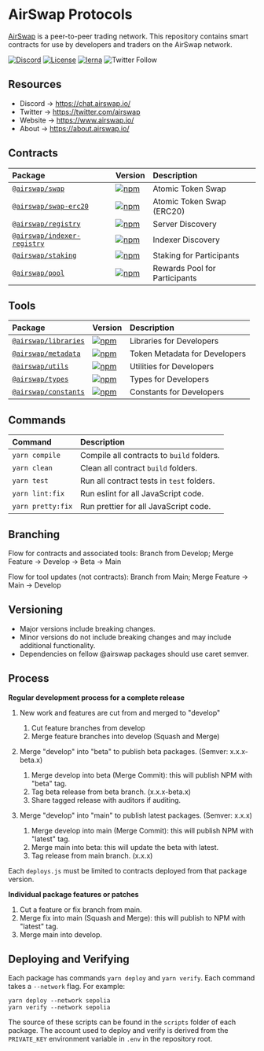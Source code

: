 # AirSwap Protocols

[AirSwap](https://www.airswap.io/) is a peer-to-peer trading network. This repository contains smart contracts for use by developers and traders on the AirSwap network.

[![Discord](https://img.shields.io/discord/590643190281928738.svg)](https://chat.airswap.io)
[![License](https://img.shields.io/badge/License-MIT-blue)](https://opensource.org/licenses/MIT)
[![lerna](https://img.shields.io/badge/maintained%20with-lerna-cc00ff.svg)](https://lerna.js.org/)
![Twitter Follow](https://img.shields.io/twitter/follow/airswap?style=social)

## Resources

- Discord → https://chat.airswap.io/
- Twitter → https://twitter.com/airswap
- Website → https://www.airswap.io/
- About → https://about.airswap.io/

## Contracts

| Package                                                 | Version                                                                                                                   | Description                   |
| :------------------------------------------------------ | :------------------------------------------------------------------------------------------------------------------------ | :---------------------------- |
| [`@airswap/swap`](/source/swap)                         | [![npm](https://img.shields.io/npm/v/@airswap/swap)](https://www.npmjs.com/package/@airswap/swap)                         | Atomic Token Swap             |
| [`@airswap/swap-erc20`](/source/swap-erc20)             | [![npm](https://img.shields.io/npm/v/@airswap/swap-erc20)](https://www.npmjs.com/package/@airswap/swap-erc20)             | Atomic Token Swap (ERC20)     |
| [`@airswap/registry`](/source/registry)                 | [![npm](https://img.shields.io/npm/v/@airswap/registry)](https://www.npmjs.com/package/@airswap/registry)                 | Server Discovery              |
| [`@airswap/indexer-registry`](/source/indexer-registry) | [![npm](https://img.shields.io/npm/v/@airswap/indexer-registry)](https://www.npmjs.com/package/@airswap/indexer-registry) | Indexer Discovery             |
| [`@airswap/staking`](/source/staking)                   | [![npm](https://img.shields.io/npm/v/@airswap/staking)](https://www.npmjs.com/package/@airswap/staking)                   | Staking for Participants      |
| [`@airswap/pool`](/source/pool)                         | [![npm](https://img.shields.io/npm/v/@airswap/pool)](https://www.npmjs.com/package/@airswap/pool)                         | Rewards Pool for Participants |

## Tools

| Package                                 | Version                                                                                                     | Description                   |
| :-------------------------------------- | :---------------------------------------------------------------------------------------------------------- | :---------------------------- |
| [`@airswap/libraries`](tools/libraries) | [![npm](https://img.shields.io/npm/v/@airswap/libraries)](https://www.npmjs.com/package/@airswap/libraries) | Libraries for Developers      |
| [`@airswap/metadata`](tools/metadata)   | [![npm](https://img.shields.io/npm/v/@airswap/metadata)](https://www.npmjs.com/package/@airswap/metadata)   | Token Metadata for Developers |
| [`@airswap/utils`](/tools/utils)        | [![npm](https://img.shields.io/npm/v/@airswap/utils)](https://www.npmjs.com/package/@airswap/utils)         | Utilities for Developers      |
| [`@airswap/types`](/tools/types)        | [![npm](https://img.shields.io/npm/v/@airswap/types)](https://www.npmjs.com/package/@airswap/types)         | Types for Developers          |
| [`@airswap/constants`](tools/constants) | [![npm](https://img.shields.io/npm/v/@airswap/constants)](https://www.npmjs.com/package/@airswap/constants) | Constants for Developers      |

## Commands

| Command           | Description                               |
| :---------------- | :---------------------------------------- |
| `yarn compile`    | Compile all contracts to `build` folders. |
| `yarn clean`      | Clean all contract `build` folders.       |
| `yarn test`       | Run all contract tests in `test` folders. |
| `yarn lint:fix`   | Run eslint for all JavaScript code.       |
| `yarn pretty:fix` | Run prettier for all JavaScript code.     |

## Branching

Flow for contracts and associated tools:
Branch from Develop; Merge Feature → Develop → Beta → Main

Flow for tool updates (not contracts):
Branch from Main; Merge Feature → Main → Develop

## Versioning

- Major versions include breaking changes.
- Minor versions do not include breaking changes and may include additional functionality.
- Dependencies on fellow @airswap packages should use caret semver.

## Process

**Regular development process for a complete release**

1. New work and features are cut from and merged to "develop"

   1. Cut feature branches from develop
   2. Merge feature branches into develop (Squash and Merge)

2. Merge "develop" into "beta" to publish beta packages. (Semver: x.x.x-beta.x)

   1. Merge develop into beta (Merge Commit): this will publish NPM with "beta" tag.
   2. Tag beta release from beta branch. (x.x.x-beta.x)
   3. Share tagged release with auditors if auditing.

3. Merge "develop" into "main" to publish latest packages. (Semver: x.x.x)

   1. Merge develop into main (Merge Commit): this will publish NPM with "latest" tag.
   2. Merge main into beta: this will update the beta with latest.
   3. Tag release from main branch. (x.x.x)

Each `deploys.js` must be limited to contracts deployed from that package version.

**Individual package features or patches**

1. Cut a feature or fix branch from main.
2. Merge fix into main (Squash and Merge): this will publish to NPM with "latest" tag.
3. Merge main into develop.

## Deploying and Verifying

Each package has commands `yarn deploy` and `yarn verify`. Each command takes a `--network` flag. For example:

```
yarn deploy --network sepolia
yarn verify --network sepolia
```

The source of these scripts can be found in the `scripts` folder of each package. The account used to deploy and verify is derived from the `PRIVATE_KEY` environment variable in `.env` in the repository root.
